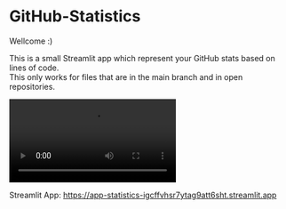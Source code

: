# GitHub-Statistics
Wellcome :)

This is a small Streamlit app which represent your GitHub stats based on lines of code.\
This only works for files that are in the main branch and in open repositories.

<video src="Streamlit.mp4" controls> </video>

Streamlit App: https://app-statistics-igcffvhsr7ytag9att6sht.streamlit.app